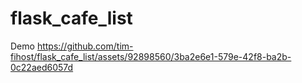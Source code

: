 # flask_cafe_list
Demo
https://github.com/tim-fihost/flask_cafe_list/assets/92898560/3ba2e6e1-579e-42f8-ba2b-0c22aed6057d

